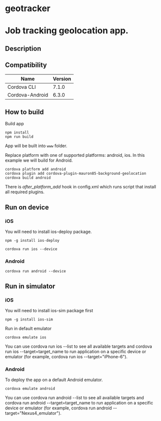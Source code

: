 # geotracker

Job tracking geolocation app.
=============================================

## Description


## Compatibility

| Name                       | Version |
|----------------------------|---------|
| Cordova CLI                | 7.1.0   |
| Cordova-Android            | 6.3.0   |

## How to build

Build app

```
npm install
npm run build
```

App will be built into `www` folder.


Replace platform with one of supported platforms: android, ios. In this example we will build for Android.

```
cordova platform add android
cordova plugin add cordova-plugin-mauron85-background-geolocation
cordova build android
```

There is *after_platform_add* hook in config.xml which runs script that install all required plugins.

## Run on device

### iOS
You will need to install ios-deploy package.

```
npm -g install ios-deploy
```

```
cordova run ios --device
```

### Android
```
cordova run android --device
```

## Run in simulator

### iOS
You will need to install ios-sim package first
```
npm -g install ios-sim
```

Run in default emulator
```
cordova emulate ios
```

You can use cordova run ios --list to see all available targets and cordova run ios --target=target_name to run application on a specific device or emulator (for example, cordova run ios --target="iPhone-6").


### Android
To deploy the app on a default Android emulator.

```
cordova emulate android
```

You can use cordova run android --list to see all available targets and cordova run android --target=target_name to run application on a specific device or emulator (for example, cordova run android --target="Nexus4_emulator").